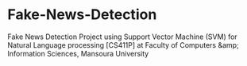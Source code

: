 # Fake-News-Detection
Fake News Detection Project using Support Vector Machine (SVM) for Natural Language processing [CS411P] at Faculty of Computers &amp;amp; Information Sciences, Mansoura University
